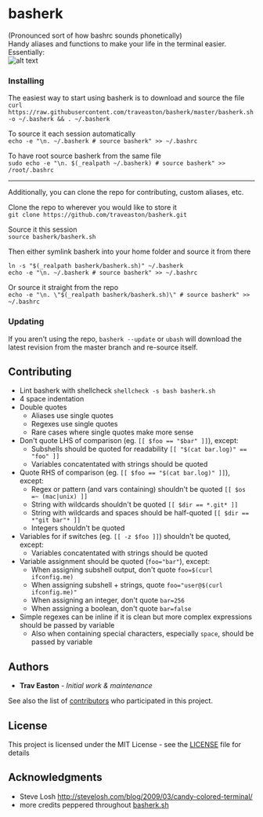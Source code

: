 # basherk

(Pronounced sort of how bashrc sounds phonetically)  
Handy aliases and functions to make your life in the terminal easier. Essentially:  
![alt text](https://imgs.xkcd.com/comics/automation.png "xkcd: Automation")

### Installing

The easiest way to start using basherk is to download and source the file  
`curl https://raw.githubusercontent.com/traveaston/basherk/master/basherk.sh -o ~/.basherk && . ~/.basherk`

To source it each session automatically  
`echo -e "\n. ~/.basherk # source basherk" >> ~/.bashrc`

To have root source basherk from the same file  
`sudo echo -e "\n. $(_realpath ~/.basherk) # source basherk" >> /root/.bashrc`

___

Additionally, you can clone the repo for contributing, custom aliases, etc.

Clone the repo to wherever you would like to store it  
`git clone https://github.com/traveaston/basherk.git`

Source it this session  
`source basherk/basherk.sh`

Then either symlink basherk into your home folder and source it from there  
```
ln -s "$(_realpath basherk/basherk.sh)" ~/.basherk
echo -e "\n. ~/.basherk # source basherk" >> ~/.bashrc
```

Or source it straight from the repo  
`echo -e "\n. \"$(_realpath basherk/basherk.sh)\" # source basherk" >> ~/.bashrc`

### Updating

If you aren't using the repo, `basherk --update` or `ubash` will download the latest revision from the master branch and re-source itself.

## Contributing

* Lint basherk with shellcheck `shellcheck -s bash basherk.sh`
* 4 space indentation
* Double quotes
  * Aliases use single quotes
  * Regexes use single quotes
  * Rare cases where single quotes make more sense
* Don't quote LHS of comparison (eg. `[[ $foo == "$bar" ]]`), except:
  * Subshells should be quoted for readability `[[ "$(cat bar.log)" == "foo" ]]`
  * Variables concatentated with strings should be quoted
* Quote RHS of comparison (eg. `[[ $foo == "$(cat bar.log)" ]]`), except:
  * Regex or pattern (and vars containing) shouldn't be quoted `[[ $os =~ (mac|unix) ]]`
  * String with wildcards shouldn't be quoted `[[ $dir == *.git* ]]`
  * String with wildcards and spaces should be half-quoted `[[ $dir == *"git bar"* ]]`
  * Integers shouldn't be quoted
* Variables for if switches (eg. `[[ -z $foo ]]`) shouldn't be quoted, except:
  * Variables concatentated with strings should be quoted
* Variable assignment should be quoted (`foo="bar"`), except:
  * When assigning subshell output, don't quote `foo=$(curl ifconfig.me)`
  * When assigning subshell + strings, quote `foo="user@$(curl ifconfig.me)"`
  * When assigning an integer, don't quote `bar=256`
  * When assigning a boolean, don't quote `bar=false`
* Simple regexes can be inline if it is clean but more complex expressions should be passed by variable
  * Also when containing special characters, especially `space`, should be passed by variable

## Authors

* **Trav Easton** - *Initial work & maintenance*

See also the list of [contributors](https://github.com/traveaston/basherk/graphs/contributors) who participated in this project.

## License

This project is licensed under the MIT License - see the [LICENSE](LICENSE) file for details

## Acknowledgments

* Steve Losh http://stevelosh.com/blog/2009/03/candy-colored-terminal/
* more credits peppered throughout [basherk.sh](basherk.sh)
